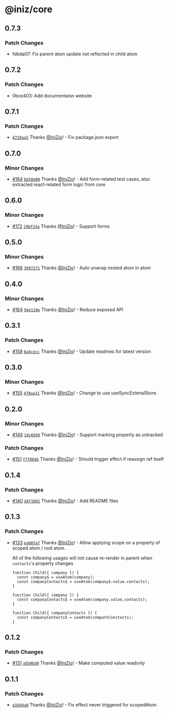 # @iniz/core

## 0.7.3

### Patch Changes

- fdbda07: Fix parent atom update not reflected in child atom

## 0.7.2

### Patch Changes

- 0bce403: Add documentaion website

## 0.7.1

### Patch Changes

- [`d728aa5`](https://github.com/IniZio/iniz/commit/d728aa5117c0c5258f65c8cc3ed2ce53070e2eb7) Thanks [@IniZio](https://github.com/IniZio)! - Fix package.json export

## 0.7.0

### Minor Changes

- [#184](https://github.com/IniZio/iniz/pull/184) [`bb50e00`](https://github.com/IniZio/iniz/commit/bb50e00422e55d34af899919def2794833c40a38) Thanks [@IniZio](https://github.com/IniZio)! - Add form-related test cases, also extracted react-related form logic from core

## 0.6.0

### Minor Changes

- [#172](https://github.com/IniZio/iniz/pull/172) [`29bf24a`](https://github.com/IniZio/iniz/commit/29bf24af9ea1c1de2025ab85367853c5690d2d4c) Thanks [@IniZio](https://github.com/IniZio)! - Support forms

## 0.5.0

### Minor Changes

- [#166](https://github.com/IniZio/iniz/pull/166) [`3997271`](https://github.com/IniZio/iniz/commit/399727102e131e7970bfdf7eca78d2db147cb32b) Thanks [@IniZio](https://github.com/IniZio)! - Auto unwrap nested atom in atom

## 0.4.0

### Minor Changes

- [#164](https://github.com/IniZio/iniz/pull/164) [`56e119e`](https://github.com/IniZio/iniz/commit/56e119e0df6de9de1327d2f943d72f20b03656bf) Thanks [@IniZio](https://github.com/IniZio)! - Reduce exposed API

## 0.3.1

### Patch Changes

- [#158](https://github.com/IniZio/iniz/pull/158) [`6a4cecc`](https://github.com/IniZio/iniz/commit/6a4ceccf8a292330d3702948d434d025347219e7) Thanks [@IniZio](https://github.com/IniZio)! - Update readmes for latest version

## 0.3.0

### Minor Changes

- [#155](https://github.com/IniZio/iniz/pull/155) [`478aa31`](https://github.com/IniZio/iniz/commit/478aa31f3b61c3e1fece2b43bd4d5812cba775f2) Thanks [@IniZio](https://github.com/IniZio)! - Change to use useSyncExtenalStore.

## 0.2.0

### Minor Changes

- [#149](https://github.com/IniZio/iniz/pull/149) [`1dc6b50`](https://github.com/IniZio/iniz/commit/1dc6b5081b66d15db9c9e9c150ef2be495d111c1) Thanks [@IniZio](https://github.com/IniZio)! - Support marking property as untracked

### Patch Changes

- [#151](https://github.com/IniZio/iniz/pull/151) [`fff064b`](https://github.com/IniZio/iniz/commit/fff064bfc4c58633d94ee9a3c2c73a6a1b6e1d9d) Thanks [@IniZio](https://github.com/IniZio)! - Should trigger effect if reassign ref itself

## 0.1.4

### Patch Changes

- [#140](https://github.com/IniZio/iniz/pull/140) [`d4f10d1`](https://github.com/IniZio/iniz/commit/d4f10d16ee1d17858e32188727acd0e98680f004) Thanks [@IniZio](https://github.com/IniZio)! - Add README files

## 0.1.3

### Patch Changes

- [#133](https://github.com/IniZio/iniz/pull/133) [`ea60fa7`](https://github.com/IniZio/iniz/commit/ea60fa778951de897d1d9f8e72eeb2b79b9dfec4) Thanks [@IniZio](https://github.com/IniZio)! - Allow applying scope on a property of scoped atom / root atom.

  All of the following usages will not cause re-render in parent when `contacts`'s property changes

  ```tsx
  function Child({ company }) {
    const company$ = useAtom(company);
    const companyContacts$ = useAtom(company$.value.contacts);
  }
  ```

  ```tsx
  function Child({ company }) {
    const companyContacts$ = useAtom(company.value.contacts);
  }
  ```

  ```tsx
  function Child({ companyContacts }) {
    const companyContacts$ = useAtom(compantConctacts);
  }
  ```

## 0.1.2

### Patch Changes

- [#131](https://github.com/IniZio/iniz/pull/131) [`a5b9bd9`](https://github.com/IniZio/iniz/commit/a5b9bd9f8cbd223ef15b09c4c152fe1b6fe811da) Thanks [@IniZio](https://github.com/IniZio)! - Make computed value readonly

## 0.1.1

### Patch Changes

- [`a1694a8`](https://github.com/IniZio/iniz/commit/a1694a8b17549a8aafce0a4657edbb29b9a762ff) Thanks [@IniZio](https://github.com/IniZio)! - Fix effect never triggered for scopedAtom
